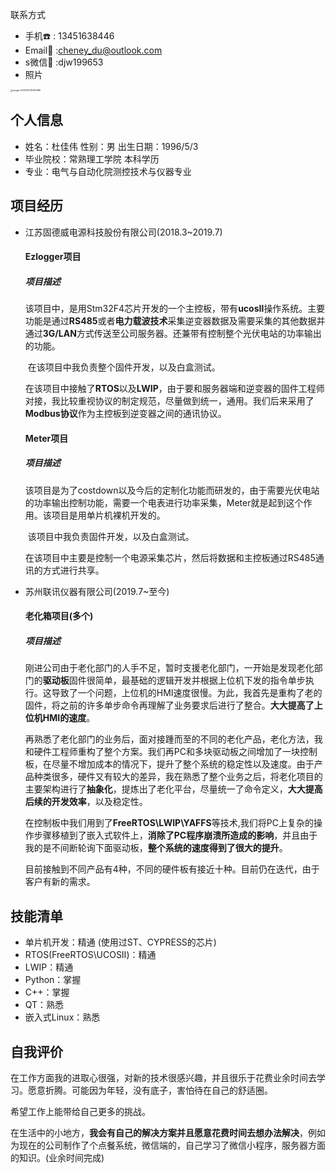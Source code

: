 联系方式

+ 手机:phone: : 13451638446
+ Email:e-mail: :cheney_du@outlook.com
+ s微信:blue_book: :djw199653
+ 照片

<img src="D:\gitRepo_my\cheney-du.github.io\image-20201123153513891.png" alt="image-20201123153513891" style="zoom:25%;" />

## 个人信息

+ 姓名：杜佳伟	性别：男	出生日期：1996/5/3
+ 毕业院校：常熟理工学院 本科学历
+ 专业：电气与自动化院测控技术与仪器专业

## 项目经历

+ 江苏固德威电源科技股份有限公司(2018.3~2019.7)

  #### Ezlogger项目

  ##### 项目描述

  ​	该项目中，是用Stm32F4芯片开发的一个主控板，带有**ucosⅡ**操作系统。主要功能是通过**RS485**或者**电力载波技术**采集逆变器数据及需要采集的其他数据并通过**3G/LAN**方式传送至公司服务器。还兼带有控制整个光伏电站的功率输出的功能。

  ​	在该项目中我负责整个固件开发，以及白盒测试。

  ​	在该项目中接触了**RTOS**以及**LWIP**，由于要和服务器端和逆变器的固件工程师对接，我比较重视协议的制定规范，尽量做到统一，通用。我们后来采用了**Modbus协议**作为主控板到逆变器之间的通讯协议。

  #### Meter项目

  ##### 项目描述

  ​	该项目是为了costdown以及今后的定制化功能而研发的，由于需要光伏电站的功率输出控制功能，需要一个电表进行功率采集，Meter就是起到这个作用。该项目是用单片机裸机开发的。

  ​	该项目中我负责固件开发，以及白盒测试。

  ​	在该项目中主要是控制一个电源采集芯片，然后将数据和主控板通过RS485通讯的方式进行共享。

+ 苏州联讯仪器有限公司(2019.7~至今)

  #### 老化箱项目(多个)

  ##### 项目描述

  ​	刚进公司由于老化部门的人手不足，暂时支援老化部门，一开始是发现老化部门的**驱动板**固件很简单，最基础的逻辑开发并根据上位机下发的指令单步执行。这导致了一个问题，上位机的HMI速度很慢。为此，我首先是重构了老的固件，将之前的许多单步命令再理解了业务要求后进行了整合。**大大提高了上位机HMI的速度**。

  ​	再熟悉了老化部门的业务后，面对接踵而至的不同的老化产品，老化方法，我和硬件工程师重构了整个方案。我们再PC和多块驱动板之间增加了一块控制板，在尽量不增加成本的情况下，提升了整个系统的稳定性以及速度。由于产品种类很多，硬件又有较大的差异，我在熟悉了整个业务之后，将老化项目的主要架构进行了**抽象化**，提炼出了老化平台，尽量统一了命令定义，**大大提高后续的开发效率**，以及稳定性。

  ​	在控制板中我们用到了**FreeRTOS\LWIP\YAFFS**等技术,我们将PC上复杂的操作步骤移植到了嵌入式软件上，**消除了PC程序崩溃所造成的影响**，并且由于我的是不间断轮询下面驱动板，**整个系统的速度得到了很大的提升**。

  ​	目前接触到不同产品有4种，不同的硬件板有接近十种。目前仍在迭代，由于客户有新的需求。

## 技能清单

+ 单片机开发：精通  (使用过ST、CYPRESS的芯片)
+ RTOS(FreeRTOS\UCOSⅡ)：精通
+ LWIP：精通
+ Python：掌握
+ C++：掌握
+ QT：熟悉
+ 嵌入式Linux：熟悉

## 自我评价

在工作方面我的进取心很强，对新的技术很感兴趣，并且很乐于花费业余时间去学习。愿意折腾。可能因为年轻，没有底子，害怕待在自己的舒适圈。

希望工作上能带给自己更多的挑战。

在生活中的小地方，**我会有自己的解决方案并且愿意花费时间去想办法解决**，例如为现在的公司制作了个点餐系统，微信端的，自己学习了微信小程序，服务器方面的知识。(业余时间完成)